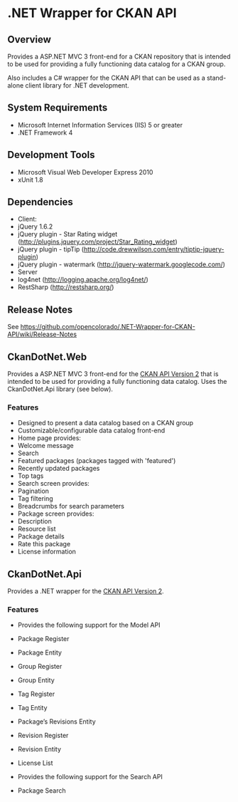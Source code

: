 # .NET Wrapper for CKAN API

## Overview
Provides a ASP.NET MVC 3 front-end for a CKAN repository that is intended to be used for providing a fully functioning data catalog for a CKAN group.  

Also includes a C# wrapper for the CKAN API that can be used as a stand-alone client library for .NET development.

## System Requirements
* Microsoft Internet Information Services (IIS) 5 or greater
* .NET Framework 4

## Development Tools
* Microsoft Visual Web Developer Express 2010
* xUnit 1.8

## Dependencies
* Client:
 * jQuery 1.6.2
 * jQuery plugin - Star Rating widget (http://plugins.jquery.com/project/Star_Rating_widget)
 * jQuery plugin - tipTip (http://code.drewwilson.com/entry/tiptip-jquery-plugin)
 * jQuery plugin - watermark (http://jquery-watermark.googlecode.com/)
* Server
 * log4net (http://logging.apache.org/log4net/)
 * RestSharp (http://restsharp.org/)

## Release Notes
See https://github.com/opencolorado/.NET-Wrapper-for-CKAN-API/wiki/Release-Notes

## CkanDotNet.Web
Provides a ASP.NET MVC 3 front-end for the [CKAN API Version 2][1] that is intended to be used for providing a fully functioning data catalog.  Uses the CkanDotNet.Api library (see below).

### Features
* Designed to present a data catalog based on a CKAN group
* Customizable/configurable data catalog front-end
* Home page provides:
 * Welcome message
 * Search
 * Featured packages (packages tagged with 'featured')
 * Recently updated packages
 * Top tags
* Search screen provides:
 * Pagination
 * Tag filtering
 * Breadcrumbs for search parameters
* Package screen provides:
 * Description
 * Resource list
 * Package details
 * Rate this package
 * License information

## CkanDotNet.Api
Provides a .NET wrapper for the [CKAN API Version 2][1].

### Features
* Provides the following support for the Model API
 * Package Register
 * Package Entity
 * Group Register
 * Group Entity
 * Tag Register
 * Tag Entity
 * Package’s Revisions Entity
 * Revision Register
 * Revision Entity
 * License List

* Provides the following support for the Search API
 * Package Search

[1]: http://docs.ckan.org/en/latest/api.html#api-details-versions-1-2